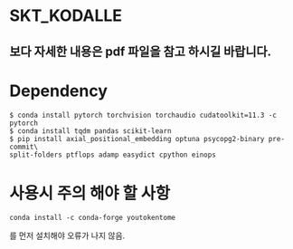 # SKT_KODALLE

## 보다 자세한 내용은 pdf 파일을 참고 하시길 바랍니다.

# Dependency
```
$ conda install pytorch torchvision torchaudio cudatoolkit=11.3 -c pytorch
$ conda install tqdm pandas scikit-learn
$ pip install axial_positional_embedding optuna psycopg2-binary pre-commit\
split-folders ptflops adamp easydict cpython einops
```
# 사용시 주의 해야 할 사항
```
conda install -c conda-forge youtokentome
```
를 먼저 설치해야 오류가 나지 않음.
